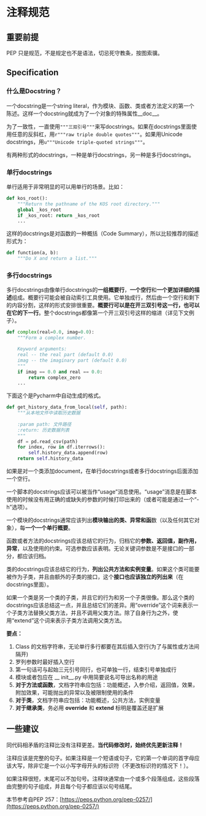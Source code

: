 # 注释规范

## 重要前提

PEP 只是规范，不是规定也不是语法，切忌死守教条，按图索骥。

## Specification <a href="#specification" id="specification"></a>

### 什么是Docstring？ <a href="#e4-bb-80-e4-b9-88-e6-98-afdocstring-ef-bc-9f" id="e4-bb-80-e4-b9-88-e6-98-afdocstring-ef-bc-9f"></a>

一个docstring是一个string literal，作为模块、函数、类或者方法定义的第一个陈述。这样一个docstring就成为了一个对象的特殊属性\_\_doc\_\_。

为了一致性，一直使用`"""三双引号"""`来写docstrings。如果在docstrings里面使用任意的反斜杠，用`r"""raw triple double quotes"""`。如果用Unicode docstrings，用`u"""Unicode triple-quoted strings"""`。

有两种形式的docstrings，一种是单行docstrings，另一种是多行docstrings。

### 单行docstrings <a href="#e5-8d-95-e8-a1-8cdocstrings" id="e5-8d-95-e8-a1-8cdocstrings"></a>

单行适用于非常明显的可以用单行的场景。比如：

```python
def kos_root():
    """Return the pathname of the KOS root directory."""
    global _kos_root
    if _kos_root: return _kos_root
    ...
```

这样的docstrings是对函数的一种概括（Code Summary），所以比较推荐的描述形式为：

```python
def function(a, b):
    """Do X and return a list."""
```

### 多行docstrings <a href="#e5-a4-9a-e8-a1-8cdocstrings" id="e5-a4-9a-e8-a1-8cdocstrings"></a>

多行docstrings由像单行docstrings的**一组概要行**，**一个空行**和**一个更加详细的描述**组成。概要行可能会被自动索引工具使用。它单独成行，然后由一个空行和剩下的内容分割，这样的形式安排很重要。**概要行可以是在开三双引号这一行，也可以在它的下一行**。整个docstrings都像第一个开三双引号这样的缩进（详见下文例子）。

```python
def complex(real=0.0, imag=0.0):
    """Form a complex number.

    Keyword arguments:
    real -- the real part (default 0.0)
    imag -- the imaginary part (default 0.0)
    """
    if imag == 0.0 and real == 0.0:
        return complex_zero
    ...
```

下面这个是Pycharm中自动生成的格式。

```python
def get_history_data_from_local(self, path):
    """从本地文件中读取历史数据
    
    :param path: 文件路径
    :return: 历史数据列表
    """
    df = pd.read_csv(path)
    for index, row in df.iterrows():
        self.history_data.append(row)
    return self.history_data
```

如果是对一个类添加document，在单行docstrings或者多行docstrings后面添加一个空行。

一个脚本的docstrings应该可以被当作“usage”消息使用。“usage”消息是在脚本使用的时候没有用正确的或缺失的参数的时候打印出来的（或者可能是通过一个“-h”选项）。

一个模块的docstrings通常应该列出**模块输出的类、异常和函**数（以及任何其它对象），每**一个一个单行概要**。

函数或者方法的docstrings应该总结它的行为，归档它的**参数、返回值，副作用，异常**，以及使用的约束。可选参数应该表明。无论关键词参数是不是接口的一部分，都应该归档。

类的docstrings应该总结它的行为，**列出公共方法和实例变量**。如果这个类可能要被作为子类，并且由额外的子类的接口，这个**接口也应该独立的列出来**（在docstrings里面）。

如果一个类是另一个类的子类，并且它的行为和另一个子类很像。那么这个类的docstrings应该总结这一点，并且总结它们的差异。用“override”这个词来表示一个子类方法替换父类方法，并且不调用父类方法。除了自身行为之外，使用“extend”这个词来表示子类方法调用父类方法。

**要点：**

1. Class 的文档字符串，无论单行多行都要在其后插入空行(为了与属性或方法间隔开)
2. 罗列参数时最好插入空行
3. 第一句话可与起始三元引号同行，也可单独一行，结束引号单独成行
4. 模块或者包应在 \_\_ init\_\_.py 中用简要说名可导出名称的用途
5. **对于方法或函数**，文档字符串应包括：功能概述，入参介绍，返回值，效果，附加效果，可能抛出的异常以及被限制使用的条件
6. **对于类**，文档字符串应包括：功能概述，公共方法，实例变量
7. **对于继承类**，务必用 **override** 和 **extend** 标明是覆盖还是扩展

## 一些建议

同代码相矛盾的注释比没有注释更差。**当代码修改时，始终优先更新注释！**

注释应该是完整的句子。如果注释是一个短语或句子，它的第一个单词的首字母应该大写，除非它是一个以小写字母开头的标识符（不更改标识符的情况下！）。

如果注释很短，末尾可以不加句号。注释块通常由一个或多个段落组成，这些段落由完整的句子组成，并且每个句子都应该以句号结尾。



本节参考自PEP 257：[https://peps.python.org/pep-0257/](https://peps.python.org/pep-0257/)

